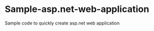 # Sample-asp.net-web-application
Sample code to quickly create asp.net web application


<!-- Security scan triggered at 2025-09-01 20:15:16 -->
